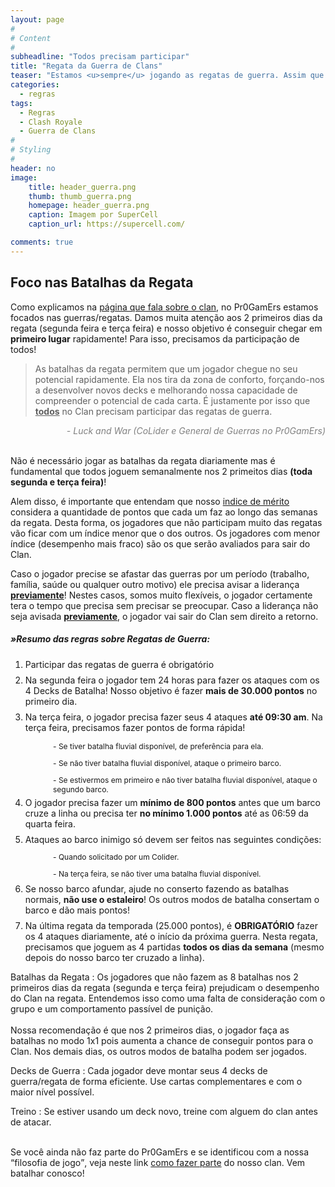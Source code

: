 ```yaml
---
layout: page
#
# Content
#
subheadline: "Todos precisam participar"
title: "Regata da Guerra de Clans"
teaser: "Estamos <u>sempre</u> jogando as regatas de guerra. Assim que acaba uma, começamos a outra."
categories:
  - regras
tags:
  - Regras
  - Clash Royale
  - Guerra de Clans
#
# Styling
#
header: no
image:
    title: header_guerra.png
    thumb: thumb_guerra.png
    homepage: header_guerra.png
    caption: Imagem por SuperCell
    caption_url: https://supercell.com/

comments: true    
---
```


## Foco nas Batalhas da Regata

Como explicamos na <a href="{{ site.url }}{{ site.baseurl }}/sobre" target="_blank">página que fala sobre o clan,</a> no Pr0GamErs estamos focados nas guerras/regatas. Damos muita atenção aos 2 primeiros dias da regata (segunda feira e terça feira) e nosso objetivo é conseguir chegar em <strong>primeiro lugar</strong> rapidamente! Para isso, precisamos da participação de todos!
<br>

> As batalhas da regata permitem que um jogador chegue no seu potencial rapidamente. Ela nos tira da zona de conforto, forçando-nos a desenvolver novos decks e melhorando nossa capacidade de compreender o potencial de cada carta. É justamente por isso que <u><strong>todos</strong></u> no Clan precisam participar das regatas de guerra.

<cite style="color: grey; font-style: italic;text-align:right;; display: block;">- Luck and War (CoLider e General de Guerras no Pr0GamErs)</cite>
<br>

Não é necessário jogar as batalhas da regata diariamente mas é fundamental que todos joguem semanalmente nos 2 primeitos dias <strong>(toda segunda e terça feira)</strong>!


Alem disso, é importante que entendam que nosso <a href="{{ site.url }}{{ site.baseurl }}/regras/indice_de_merito" target="_blank">indice de mérito</a> considera a quantidade de pontos que cada um faz ao longo das semanas da regata. Desta forma, os jogadores que não participam muito das regatas vão ficar com um índice menor que o dos outros. Os jogadores com menor índice (desempenho mais fraco) são os que serão avaliados para sair do Clan. 
 <br>

Caso o jogador precise se afastar das guerras por um período (trabalho, família, saúde ou qualquer outro motivo) ele precisa avisar a liderança <strong><u>previamente</u></strong>! Nestes casos, somos muito flexíveis, o jogador certamente tera o tempo que precisa sem precisar se preocupar. Caso a liderança não seja avisada <strong><u>previamente</u></strong>, o jogador vai sair do Clan sem direito a retorno.


##### »Resumo das regras sobre Regatas de Guerra:

<ol>
  <li style="font-size: 14px; margin-bottom: 8px">Participar das regatas de guerra é obrigatório</li>
  <li style="font-size: 14px; margin-bottom: 8px">Na segunda feira o jogador tem 24 horas para fazer os ataques com os 4 Decks de Batalha! Nosso objetivo é fazer <strong>mais de 30.000 pontos</strong> no primeiro dia.</li>
  <li style="font-size: 14px; margin-bottom: 8px">Na terça feira, o jogador precisa fazer seus 4 ataques <strong>até 09:30 am</strong>. Na terça feira, precisamos fazer pontos de forma rápida!</li>
  <ol>
    <ul style="font-size: 12px; margin-bottom: 5px">- Se tiver batalha fluvial disponível, de preferência para ela.</ul>
    <ul style="font-size: 12px; margin-bottom: 5px">- Se não tiver batalha fluvial disponível, ataque o primeiro barco.</ul>
    <ul style="font-size: 12px; margin-bottom: 5px">- Se estivermos em primeiro e não tiver batalha fluvial disponível, ataque o segundo barco.</ul>
  </ol>
  <li style="font-size: 14px; margin-bottom: 8px">O jogador precisa fazer um <strong>mínimo de 800 pontos</strong> antes que um barco cruze a linha ou precisa ter <strong>no mínimo 1.000 pontos</strong> até as 06:59 da quarta feira.</li>
  <li style="font-size: 14px; margin-bottom: 8px">Ataques ao barco inimigo só devem ser feitos nas seguintes condições:
  <ol>
    <ul style="font-size: 12px; margin-bottom: 5px">- Quando solicitado por um Colider.</ul>
    <ul style="font-size: 12px; margin-bottom: 5px">- Na terça feira, se não tiver uma batalha fluvial disponível.</ul>
  </ol> 
  <li style="font-size: 14px; margin-bottom: 8px">Se nosso barco afundar, ajude no conserto fazendo as batalhas normais, <strong>não use o estaleiro</strong>! Os outros modos de batalha consertam o barco e dão mais pontos!</li>
  <li style="font-size: 14px">Na última regata da temporada (25.000 pontos), é <strong>OBRIGATÓRIO</strong> fazer os 4 ataques diariamente,  até o início da próxima guerra. Nesta regata, precisamos que joguem as 4 partidas <strong>todos os dias da semana</strong> (mesmo depois do nosso barco ter cruzado a linha).</li>
</ol>


Batalhas da Regata
: Os jogadores que não fazem as 8 batalhas nos 2 primeiros dias da regata (segunda e terça feira) prejudicam o desempenho do Clan na regata. Entendemos isso como uma falta de consideração com o grupo e um comportamento passível de punição. <br><br>
Nossa recomendação é que nos 2 primeiros dias, o jogador faça as batalhas no modo 1x1 pois aumenta a chance de conseguir pontos para o Clan. Nos demais dias, os outros modos de batalha podem ser jogados.

Decks de Guerra
: Cada jogador deve montar seus 4 decks de guerra/regata de forma eficiente. Use cartas complementares e com o maior nível possível.

Treino
: Se estiver usando um deck novo, treine com alguem do clan antes de atacar. <br><br>

Se você ainda não faz parte do Pr0GamErs e se identificou com a nossa <q>filosofia de jogo</q>, veja neste link <a href="{{ site.url }}{{ site.baseurl }}/regras/faca_parte_do_pr0gamers" target="_blank">como fazer parte</a> do nosso clan. Vem batalhar conosco!


